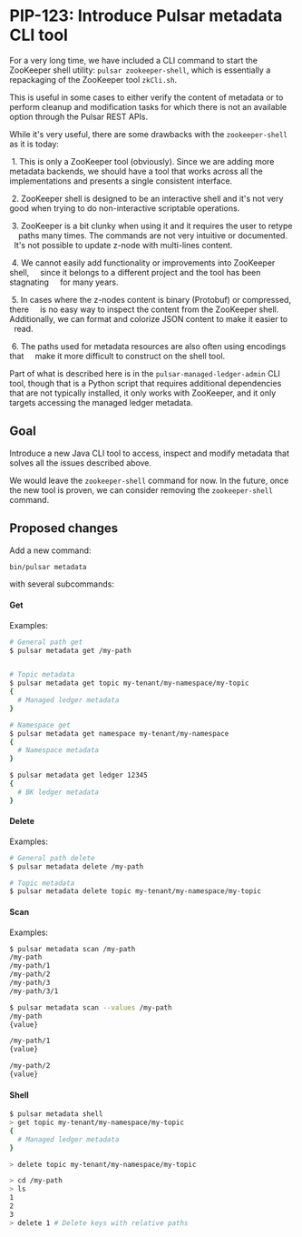 # PIP-123: Introduce Pulsar metadata CLI tool

For a very long time, we have included a CLI command to start the ZooKeeper
shell utility: `pulsar zookeeper-shell`, which is essentially a repackaging
of the ZooKeeper tool `zkCli.sh`.

This is useful in some cases to either verify the content of metadata or
to perform cleanup and modification tasks for which there is not an available
option through the Pulsar REST APIs.

While it's very useful, there are some drawbacks with the `zookeeper-shell`
as it is today:

 1. This is only a ZooKeeper tool (obviously). Since we are adding more
    metadata backends, we should have a tool that works across all the
    implementations and presents a single consistent interface.

 2. ZooKeeper shell is designed to be an interactive shell and it's not very
    good when trying to do non-interactive scriptable operations.

 3. ZooKeeper is a bit clunky when using it and it requires the user to retype
    paths many times. The commands are not very intuitive or documented.
    It's not possible to update z-node with multi-lines content.

 4. We cannot easily add functionality or improvements into ZooKeeper shell,
    since it belongs to a different project and the tool has been stagnating
    for many years.

 5. In cases where the z-nodes content is binary (Protobuf) or compressed, there
    is no easy way to inspect the content from the ZooKeeper shell.
    Additionally, we can format and colorize JSON content to make it easier to
    read.

 6. The paths used for metadata resources are also often using encodings that
    make it more difficult to construct on the shell tool.

Part of what is described here is in the `pulsar-managed-ledger-admin` CLI tool,
though that is a Python script that requires additional dependencies that are
not typically installed, it only works with ZooKeeper, and it only targets
accessing the managed ledger metadata.

## Goal

Introduce a new Java CLI tool to access, inspect and modify metadata that solves
all the issues described above.

We would leave the `zookeeper-shell` command for now. In the future, once the
new tool is proven, we can consider removing the `zookeeper-shell` command.


## Proposed changes

Add a new command:
```bash
bin/pulsar metadata
```

with several subcommands:


#### Get

Examples:
```bash
# General path get
$ pulsar metadata get /my-path


# Topic metadata
$ pulsar metadata get topic my-tenant/my-namespace/my-topic
{
  # Managed ledger metadata
}

# Namespace get
$ pulsar metadata get namespace my-tenant/my-namespace
{
  # Namespace metadata
}

$ pulsar metadata get ledger 12345
{
  # BK ledger metadata
}
```

#### Delete

Examples:
```bash
# General path delete
$ pulsar metadata delete /my-path

# Topic metadata
$ pulsar metadata delete topic my-tenant/my-namespace/my-topic
```

#### Scan

Examples:
```bash
$ pulsar metadata scan /my-path
/my-path
/my-path/1
/my-path/2
/my-path/3
/my-path/3/1

$ pulsar metadata scan --values /my-path
/my-path
{value}

/my-path/1
{value}

/my-path/2
{value}
```

#### Shell

```bash
$ pulsar metadata shell
> get topic my-tenant/my-namespace/my-topic
{
  # Managed ledger metadata
}

> delete topic my-tenant/my-namespace/my-topic

> cd /my-path
> ls
1
2
3
> delete 1 # Delete keys with relative paths

```
